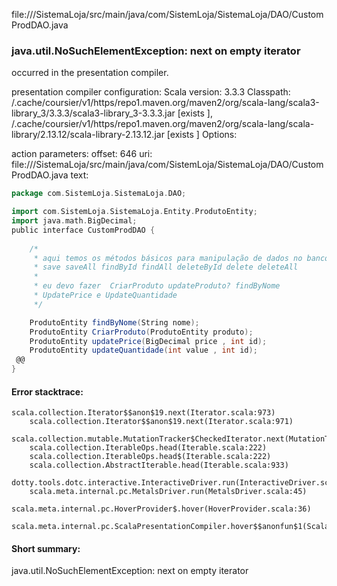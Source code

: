file://<WORKSPACE>/SistemaLoja/src/main/java/com/SistemLoja/SistemaLoja/DAO/CustomProdDAO.java
### java.util.NoSuchElementException: next on empty iterator

occurred in the presentation compiler.

presentation compiler configuration:
Scala version: 3.3.3
Classpath:
<HOME>/.cache/coursier/v1/https/repo1.maven.org/maven2/org/scala-lang/scala3-library_3/3.3.3/scala3-library_3-3.3.3.jar [exists ], <HOME>/.cache/coursier/v1/https/repo1.maven.org/maven2/org/scala-lang/scala-library/2.13.12/scala-library-2.13.12.jar [exists ]
Options:



action parameters:
offset: 646
uri: file://<WORKSPACE>/SistemaLoja/src/main/java/com/SistemLoja/SistemaLoja/DAO/CustomProdDAO.java
text:
```scala
package com.SistemLoja.SistemaLoja.DAO;

import com.SistemLoja.SistemaLoja.Entity.ProdutoEntity;
import java.math.BigDecimal;
public interface CustomProdDAO {
 
    /*
     * aqui temos os métodos básicos para manipulação de dados no banco de dados
     * save saveAll findById findAll deleteById delete deleteAll 
     * 
     * eu devo fazer  CriarProduto updateProduto? findByNome 
     * UpdatePrice e UpdateQuantidade 
     */

    ProdutoEntity findByNome(String nome);
    ProdutoEntity CriarProduto(ProdutoEntity produto);
    ProdutoEntity updatePrice(BigDecimal price , int id);
    ProdutoEntity updateQuantidade(int value , int id);
 @@   
}
```



#### Error stacktrace:

```
scala.collection.Iterator$$anon$19.next(Iterator.scala:973)
	scala.collection.Iterator$$anon$19.next(Iterator.scala:971)
	scala.collection.mutable.MutationTracker$CheckedIterator.next(MutationTracker.scala:76)
	scala.collection.IterableOps.head(Iterable.scala:222)
	scala.collection.IterableOps.head$(Iterable.scala:222)
	scala.collection.AbstractIterable.head(Iterable.scala:933)
	dotty.tools.dotc.interactive.InteractiveDriver.run(InteractiveDriver.scala:168)
	scala.meta.internal.pc.MetalsDriver.run(MetalsDriver.scala:45)
	scala.meta.internal.pc.HoverProvider$.hover(HoverProvider.scala:36)
	scala.meta.internal.pc.ScalaPresentationCompiler.hover$$anonfun$1(ScalaPresentationCompiler.scala:389)
```
#### Short summary: 

java.util.NoSuchElementException: next on empty iterator